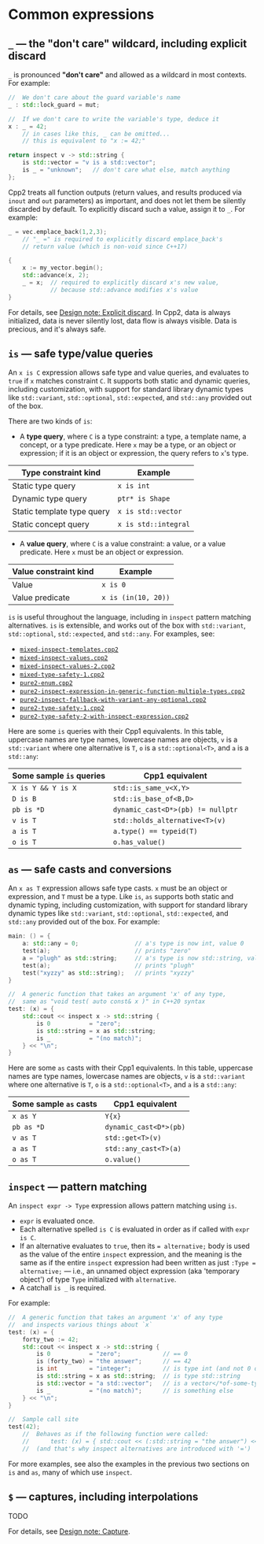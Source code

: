 
# Common expressions

## `_` — the "don't care" wildcard, including explicit discard

`_` is pronounced **"don't care"** and allowed as a wildcard in most contexts. For example:

``` cpp title="Example: _ wildcard"
//  We don't care about the guard variable's name
_ : std::lock_guard = mut;

//  If we don't care to write the variable's type, deduce it
x : _ = 42;
    // in cases like this, _ can be omitted...
    // this is equivalent to "x := 42;"

return inspect v -> std::string {
    is std::vector = "v is a std::vector";
    is _ = "unknown";   // don't care what else, match anything
};
```

Cpp2 treats all function outputs (return values, and results produced via `inout` and `out` parameters) as important, and does not let them be silently discarded by default. To explicitly discard such a value, assign it to `_`. For example:

``` cpp title="Example: Using _ for explicit discard"
_ = vec.emplace_back(1,2,3);
    // "_ =" is required to explicitly discard emplace_back's
    // return value (which is non-void since C++17)

{
    x := my_vector.begin();
    std::advance(x, 2);
    _ = x;  // required to explicitly discard x's new value,
            // because std::advance modifies x's value
}
```

For details, see [Design note: Explicit discard](https://github.com/hsutter/cppfront/wiki/Design-note%3A-Explicit-discard). In Cpp2, data is always initialized, data is never silently lost, data flow is always visible. Data is precious, and it's always safe.


## `is` — safe type/value queries

An `x is C` expression allows safe type and value queries, and evaluates to `true` if `x` matches constraint `C`. It supports both static and dynamic queries, including customization, with support for standard library dynamic types like `std::variant`, `std::optional`, `std::expected`, and `std::any` provided out of the box.

There are two kinds of `is`:

- A **type query**, where `C` is a type constraint: a type, a template name, a concept, or a type predicate. Here `x` may be a type, or an object or expression; if it is an object or expression, the query refers to `x`'s type.

| Type constraint kind | Example |
|---|---|
| Static type query | `x is int` |
| Dynamic type query | `ptr* is Shape` |
| Static template type query | `x is std::vector` |
| Static concept query | `x is std::integral` |

- A **value query**, where `C` is a value constraint: a value, or a value predicate. Here `x` must be an object or expression.

| Value constraint kind | Example |
|---|---|
| Value | `x is 0` |
| Value predicate | `x is (in(10, 20))` |

`is` is useful throughout the language, including in `inspect` pattern matching alternatives. `is` is extensible, and works out of the box with `std::variant`, `std::optional`, `std::expected`, and `std::any`. For examples, see:

- [`mixed-inspect-templates.cpp2`](https://github.com/hsutter/cppfront/tree/main/regression-tests/mixed-inspect-templates.cpp2)
- [`mixed-inspect-values.cpp2`](https://github.com/hsutter/cppfront/tree/main/regression-tests/mixed-inspect-values.cpp2)
- [`mixed-inspect-values-2.cpp2`](https://github.com/hsutter/cppfront/tree/main/regression-tests/mixed-inspect-values-2.cpp2)
- [`mixed-type-safety-1.cpp2`](https://github.com/hsutter/cppfront/tree/main/regression-tests/mixed-type-safety-1.cpp2)
- [`pure2-enum.cpp2`](https://github.com/hsutter/cppfront/tree/main/regression-tests/pure2-enum.cpp2)
- [`pure2-inspect-expression-in-generic-function-multiple-types.cpp2`](https://github.com/hsutter/cppfront/tree/main/regression-tests/pure2-inspect-expression-in-generic-function-multiple-types.cpp2)
- [`pure2-inspect-fallback-with-variant-any-optional.cpp2`](https://github.com/hsutter/cppfront/tree/main/regression-tests/pure2-inspect-fallback-with-variant-any-optional.cpp2)
- [`pure2-type-safety-1.cpp2`](https://github.com/hsutter/cppfront/tree/main/regression-tests/pure2-type-safety-1.cpp2)
- [`pure2-type-safety-2-with-inspect-expression.cpp2`](https://github.com/hsutter/cppfront/tree/main/regression-tests/pure2-type-safety-2-with-inspect-expression.cpp2)

Here are some `is` queries with their Cpp1 equivalents. In this table, uppercase names are type names, lowercase names are objects, `v` is a `std::variant` where one alternative is `T`, `o` is a `std::optional<T>`, and `a` is a `std::any`:

| Some sample `is` queries | Cpp1 equivalent
|---|---|
| `X is Y && Y is X` | `std::is_same_v<X,Y>` |
| `D is B` | `std::is_base_of<B,D>` |
| `pb is *D` | `dynamic_cast<D*>(pb) != nullptr` |
| `v is T`  | `std::holds_alternative<T>(v)` |
| `a is T`  | `a.type() == typeid(T)` |
| `o is T`  | `o.has_value()` |


## `as` — safe casts and conversions

An `x as T` expression allows safe type casts. `x` must be an object or expression, and `T` must be a type. Like `is`, `as` supports both static and dynamic typing, including customization, with support for standard library dynamic types like `std::variant`, `std::optional`, `std::expected`, and `std::any` provided out of the box. For example:

``` cpp title="Example: Using as"
main: () = {
    a: std::any = 0;                // a's type is now int, value 0
    test(a);                        // prints "zero"
    a = "plugh" as std::string;     // a's type is now std::string, value "plugh"
    test(a);                        // prints "plugh"
    test("xyzzy" as std::string);   // prints "xyzzy"
}

//  A generic function that takes an argument 'x' of any type,
//  same as "void test( auto const& x )" in C++20 syntax
test: (x) = {
    std::cout << inspect x -> std::string {
        is 0           = "zero";
        is std::string = x as std::string;
        is _           = "(no match)";
    } << "\n";
}
```

Here are some `as` casts with their Cpp1 equivalents. In this table, uppercase names are type names, lowercase names are objects, `v` is a `std::variant` where one alternative is `T`, `o` is a `std::optional<T>`, and `a` is a `std::any`:

| Some sample `as` casts | Cpp1 equivalent
|---|---|
| `x as Y` | `Y{x}` |
| `pb as *D` | `dynamic_cast<D*>(pb)` |
| `v as T`  | `std::get<T>(v)` |
| `a as T`  | `std::any_cast<T>(a)` |
| `o as T`  | `o.value()` |


## `inspect` — pattern matching

An `inspect expr -> Type` expression allows pattern matching using `is`.

- `expr` is evaluated once.
- Each alternative spelled `is C` is evaluated in order as if called with `expr is C`.
- If an alternative evaluates to `true`, then its `= alternative;` body is used as the value of the entire `inspect` expression, and the meaning is the same as if the entire `inspect` expression had been written as just `:Type = alternative;` — i.e., an unnamed object expression (aka 'temporary object') of type `Type` initialized with `alternative`.
- A catchall `is _` is required.

For example:

``` cpp title="Example: Using inspect"
//  A generic function that takes an argument 'x' of any type
//  and inspects various things about `x`
test: (x) = {
    forty_two := 42;
    std::cout << inspect x -> std::string {
        is 0           = "zero";            // == 0
        is (forty_two) = "the answer";      // == 42
        is int         = "integer";         // is type int (and not 0 or 42)
        is std::string = x as std::string;  // is type std::string
        is std::vector = "a std::vector";   // is a vector</*of-some-type*/>
        is _           = "(no match)";      // is something else
    } << "\n";
}

//  Sample call site
test(42);
    //  Behaves as if the following function were called:
    //      test: (x) = { std::cout << (:std::string = "the answer") << "\n"; }
    //  (and that's why inspect alternatives are introduced with '=')
```

For more examples, see also the examples in the previous two sections on `is` and `as`, many of which use `inspect`.


## `$` — captures, including interpolations

TODO

For details, see [Design note: Capture](https://github.com/hsutter/cppfront/wiki/Design-note%3A-Capture).

